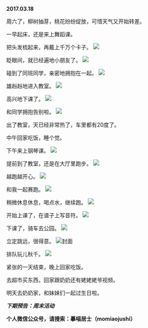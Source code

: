 
          
**2017.03.18**

周六了，柳树抽芽，桃花纷纷绽放，可惜天气又开始转差。

一早起床，还是来上舞蹈课。

把头发梳起来，再戴上千万个卡子。
![](http://wx3.sinaimg.cn/large/627d9660ly1fdr93zz3stj20yg0mzn10.jpg)


眨眼间，就已经遍地小朋友了。
![](http://wx3.sinaimg.cn/large/627d9660ly1fdr941cvsgj20yg0mzq85.jpg)


碰到了同班同学，亲密地拥抱在一起。
![](http://wx3.sinaimg.cn/large/627d9660ly1fdr94067j0j20yg0mzjwu.jpg)


雄赳赳地进入教室。
![](http://wx3.sinaimg.cn/large/627d9660ly1fdr940kcw0j20yg0mzq6x.jpg)


高兴地下课了。
![](http://wx3.sinaimg.cn/large/627d9660ly1fdr941kce3j20yg0mztcm.jpg)


和同学拥抱告别啦。
![](http://wx3.sinaimg.cn/large/627d9660ly1fdr9429rgyj20yg0mzjw0.jpg)


出了教室，天已经非常热了，车里都有20度了。

中午回家吃饭，睡个觉。

下午来上钢琴课。
![](http://wx3.sinaimg.cn/large/627d9660ly1fdr941w52vj20yg0mzdjk.jpg)


提前到了教室，还是在大厅里跑步。
![](http://wx3.sinaimg.cn/large/627d9660ly1fdr9430yotj20yg0mz0vj.jpg)


越跑越开心。
![](http://wx3.sinaimg.cn/large/627d9660ly1fdr9415l5wj20yg0mzmzn.jpg)


和我一起赛跑。
![](http://wx3.sinaimg.cn/large/627d9660ly1fdr93zsowbj20yg0mzq4w.jpg)


稍微休息休息，喝点水，继续跑。
![](http://wx3.sinaimg.cn/large/627d9660ly1fdr940swvvj20yg0mzwh6.jpg)


开始上课了，在谱子上写音符。
![](http://wx3.sinaimg.cn/large/627d9660ly1fdr9422ul4j20yg0mz421.jpg)


下课了，骑车去公园。
![](http://wx3.sinaimg.cn/large/627d9660ly1fdr940ywi7j20yg0mzdmy.jpg)


立定跳远，很得意。
![](http://wx3.sinaimg.cn/large/627d9660ly1fdr942g3x7j20yg0mzq6z.jpg)封面


排队玩儿秋千。
![](http://wx3.sinaimg.cn/large/627d9660ly1fdr941pqkij20yg0mzdjv.jpg)


紧张的一天结束，晚上回家吃饭。

去超市买东西，回家跟奶奶还有姥姥姥爷视频。

明天去奶奶家，和妹妹们一起过生日啦。


***下期预告：周末活动***


**个人微信公众号，请搜索：摹喵居士（momiaojushi）**

        